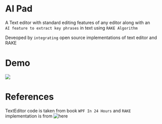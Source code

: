 # AI Pad  
A Text editor with standard editing features of any editor along with an  
```AI feature to extract key phrases``` in text using ```RAKE Algorithm```  

Deveoped by ```integrating``` open source implementations of text editor and RAKE

# Demo

![](https://github.com/getmlcode/AI-Pad/blob/master/AI%20Pad%20Demo.gif)

# References

TextEditor code is taken from book ```WPF In 24 Hours``` and ```RAKE```  
implementation is from ![here](https://github.com/benmcevoy/Rake/blob/master/Rake/Rake.cs)
